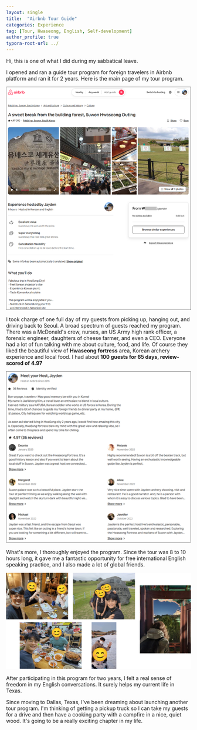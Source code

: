 ```yaml
---
layout: single
title:  "Airbnb Tour Guide"
categories: Experience
tag: [Tour, Hwaseong, English, Self-development]
author_profile: true
typora-root-url: ../
---
```


Hi, this is one of what I did during my sabbatical leave.

I opened and ran a guide tour program for foreign travelers in Airbnb platform and ran it for 2 years. Here is the main page of my tour program.

![메인페이지1](/images/2025-04-20-Airbnb-Tour-Guide/메인페이지1.png)



I took charge of one full day of my guests from picking up, hanging out, and driving back to Seoul. A broad spectrum of guests reached my program. There was a McDonald's crew, nurses, an US Army high rank officer, a forensic engineer, daughters of cheese farmer, and even a CEO. Everyone had a lot of fun talking with me about culture, food, and life. Of course they liked the beautiful view of **Hwaseong fortress** area, Korean archery experience and local food. I had about **100 guests for 65 days, review-scored of 4.97**

![메인페이지2](/images/2025-04-20-Airbnb-Tour-Guide/메인페이지2.png)

What's more, I thoroughly enjoyed the program. Since the tour was 8 to 10 hours long, it gave me a fantastic opportunity for free international English speaking practice, and I also made a lot of global friends. 

![메인페이지3](/images/2025-04-20-Airbnb-Tour-Guide/메인페이지3.png)

After participating in this program for two years, I felt a real sense of freedom in my English conversations. It surely helps my current life in Texas.

Since moving to Dallas, Texas, I've been dreaming about launching another tour program. I'm thinking of getting a pickup truck so I can take my guests for a drive and then have a cooking party with a campfire in a nice, quiet wood. It's going to be a really exciting chapter in my life.

